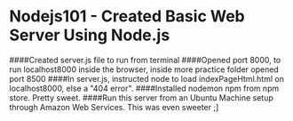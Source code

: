 # Nodejs101 - Created Basic Web Server Using Node.js
####Created server.js file to run from terminal
####Opened port 8000, to run localhost8000 inside the browser, inside more practice folder opened port 8500
####In server.js, instructed node to load indexPageHtml.html on localhost8000, else a "404 error".
####Installed nodemon npm from npm store. Pretty sweet.
####Run this server from an Ubuntu Machine setup through Amazon Web Services. This was even sweeter ;]
